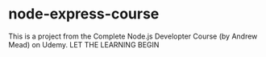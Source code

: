 # node-express-course
This is a project from the Complete Node.js Developter Course (by Andrew Mead) on Udemy. LET THE LEARNING BEGIN
